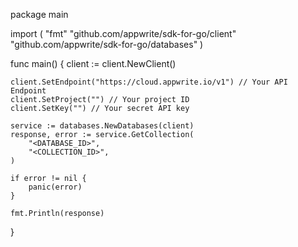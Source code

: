 package main

import (
    "fmt"
    "github.com/appwrite/sdk-for-go/client"
    "github.com/appwrite/sdk-for-go/databases"
)

func main() {
    client := client.NewClient()

    client.SetEndpoint("https://cloud.appwrite.io/v1") // Your API Endpoint
    client.SetProject("") // Your project ID
    client.SetKey("") // Your secret API key

    service := databases.NewDatabases(client)
    response, error := service.GetCollection(
        "<DATABASE_ID>",
        "<COLLECTION_ID>",
    )

    if error != nil {
        panic(error)
    }

    fmt.Println(response)
}
